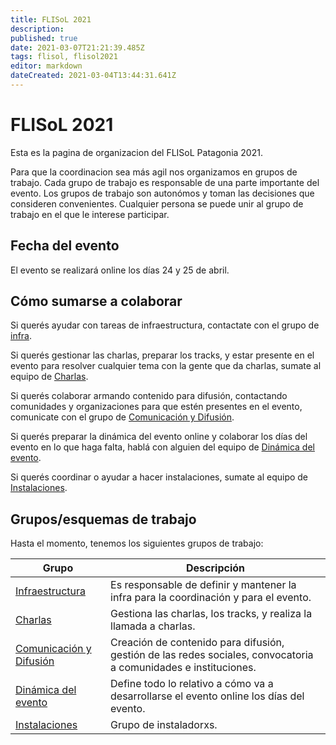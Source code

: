 ```yaml
---
title: FLISoL 2021
description: 
published: true
date: 2021-03-07T21:21:39.485Z
tags: flisol, flisol2021
editor: markdown
dateCreated: 2021-03-04T13:44:31.641Z
---
```


# FLISoL 2021

Esta es la pagina de organizacion del FLISoL Patagonia 2021. 

Para que la coordinacion sea más agil nos organizamos en grupos de trabajo. Cada grupo de trabajo es responsable de una parte importante del evento. Los grupos de trabajo son autonómos y toman las decisiones que consideren convenientes. Cualquier persona se puede unir al grupo de trabajo en el que le interese participar.

## Fecha del evento

El evento se realizará online los días 24 y 25 de abril.


## Cómo sumarse a colaborar

Si querés ayudar con tareas de infraestructura, contactate con el grupo de [infra](/flisol2021/infra).

Si querés gestionar las charlas, preparar los tracks, y estar presente en el evento para resolver cualquier tema con la gente que da charlas, sumate al equipo de [Charlas](/flisol2021/charlas).

Si querés colaborar armando contenido para difusión, contactando comunidades y organizaciones para que estén presentes en el evento, comunicate con el grupo de [Comunicación y Difusión](/flisol2021/comunicacion).

Si querés preparar la dinámica del evento online y colaborar los días del evento en lo que haga falta, hablá con alguien del equipo de [Dinámica del evento](/flisol2021/dinamica).

Si querés coordinar o ayudar a hacer instalaciones, sumate al equipo de [Instalaciones](/flisol2021/instalaciones).

## Grupos/esquemas de trabajo

Hasta el momento, tenemos los siguientes grupos de trabajo:

| Grupo | Descripción
|-------|---------
| [Infraestructura](/flisol2021/infra) | Es responsable de definir y mantener la infra para la coordinación y para el evento.
| [Charlas](/flisol2021/charlas) | Gestiona las charlas, los tracks, y realiza la llamada a charlas.
| [Comunicación y Difusión](/flisol2021/comunicacion) | Creación de contenido para difusión, gestión de las redes sociales, convocatoria a comunidades e instituciones.
| [Dinámica del evento](/flisol2021/dinamica) | Define todo lo relativo a cómo va a desarrollarse el evento online los días del evento.
| [Instalaciones](/flisol2021/instalaciones) | Grupo de instaladorxs.
